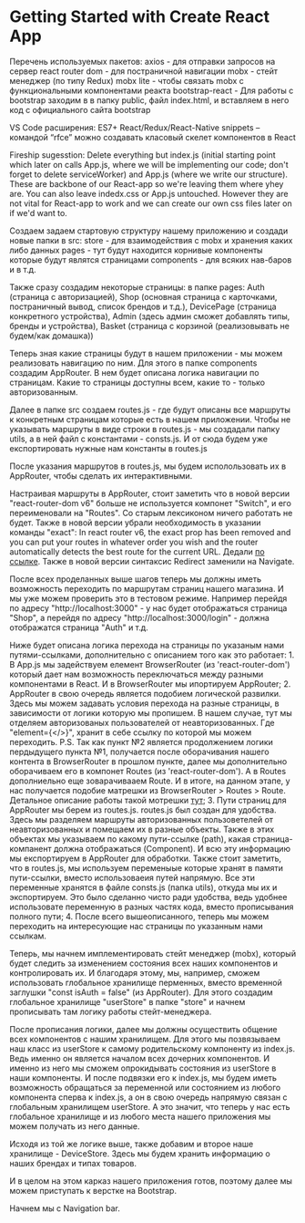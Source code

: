 # Getting Started with Create React App

Перечень используемых пакетов:
    axios - для отправки запросов на сервер
    react router dom - для постраничной навигации
    mobx - стейт менеджер (по типу Redux)
    mobx lite - чтобы связать mobx с функциональными компонентами реакта
    bootstrap-react - Для работы с bootstrap заходим в в папку public, файл index.html, и вставляем в него код с официального сайта bootstrap

VS Code расширения:
    ES7+ React/Redux/React-Native snippets – командой “rfce” можно создавать класовый скелет компонентов в React

Fireship sugesstion: Delete everything but index.js (initial starting point which later on calls App.js, where we will be implementing our code; don't forget to delete serviceWorker) and App.js (where we write our structure). These are backbone of our React-app so we're leaving them where yhey are. You can also leave indedx.css or App.js untouched. However they are not vital for React-app to work and we can create our own css files later on if we'd want to.

Cоздаем задаем стартовую структуру нашему приложению и создади новые папки в src:
    store - для взаимодействия с mobx и хранения каких либо данных
    pages - тут будут находится корнивые компоненты которые будут являтся страницами
    components - для всяких нав-баров и в т.д.

Также сразу создадим некоторые страницы:
    в папке pages: Auth (страница с авторизацией), Shop (основная страница с карточками, постраничный вывод, список брендов и т.д.), DevicePage (страница конкретного устройства), Admin (здесь админ сможет добавлять типы, бренды и устройства), Basket (страница с корзиной (реализовывать не будем/как домашка))

Теперь зная какие страницы будут в нашем приложении - мы можем реализовать навигацию по ним. Для этого в папке components создадим AppRouter. В нем будет описана логика навигации по страницам. Какие то страницы доступны всем, какие то - только авторизованным.

Далее в папке src создаем routes.js - где будут описаны все маршруты к конкретным страницам которые есть в нашем приложении. Чтобы не указывать маршруты в виде строки в routes.js - мы создадали папку utils, а в ней файл с константами - consts.js. И от сюда будем уже експортировать нужные нам константы в routes.js

После указания маршрутов в routes.js, мы будем исполользовать их в AppRouter, чтобы сделать их интерактивными.

Настраивая маршруты в AppRouter, стоит заметить что в новой версии "react-router-dom v6" больше не используется компонет "Switch", и его переименовали на "Routes". Со старым лексиконом ничего работать не будет. Также в новой версии убрали необходимость в указании команды "exact": In react router v6, the exact prop has been removed and you can put your routes in whatever order you wish and the router automatically detects the best route for the current URL. Дедали [по ссылке](https://bobbyhadz.com/blog/react-export-switch-imported-as-switch-not-found). Также в новой версии синтаксис Redirect заменили на Navigate.

После всех проделанных выше шагов теперь мы должны иметь возможность переходить по маршрутам страниц нашего магазина. И мы уже можем проверить это в тестовом режиме. Например перейдя по адресу "http://localhost:3000" - у нас будет отображаться страница "Shop", а перейдя по адресу "http://localhost:3000/login" - должна отображатся страница "Auth" и т.д.

Ниже будет описана логика перехода на страницы по указаным нами путями-ссылками, дополнительно с описанием того как это работает:
    1. В App.js мы задействуем елемент BrowserRouter (из 'react-router-dom') который дает нам возможность переключаться между разными компонентами в React. И в BrowserRouter мы ипортируем AppRouter;
    2. AppRouter в свою очередь является подобием логической развилки. Здесь мы можем задавать условия перехода на разные страницы, в зависимости от логики которую мы пропишем. В нашем случае, тут мы отделяем авторизованых пользователей от неавторизованных. Где "element={</>}", хранит в себе ссылку по которой мы можем переходить. P.S. Так как пункт №2 является продолжением логики пердыдущего пункта №1, получается после оборачивания нашего контента в BrowserRouter в прошлом пункте, далее мы дополнительно оборачиваем его в компонет Routes (из 'react-router-dom'). А в Routes дополниельно еще зоварачивааем Route. И в итоге, на данном этапе, у нас получается подобие матрешки из BrowserRouter > Routes > Route. Детальное описание работы такой мотрешки [тут](https://www.w3schools.com/react/react_router.asp);
    3. Пути страниц для AppRouter мы берем из routes.js. routes.js был создан для удобства. Здесь мы разделяем маршруты авторизованных пользоветелей от неавторизованных и помещаем их в разные объекты. Также в этих объектах мы указываем по какому пути-ссылке (path), какая страница-компанент должна отображаться (Component). И всю эту информацию мы експортируем в AppRouter для обработки. Также стоит заметить, что в routes.js, мы используем переменыые которые хранят в памяти пути-ссылки, вместо использоваеия путей напрямую. Все эти переменные хранятся в файле consts.js (папка utils), откуда мы их и экспортируем. Это было сделанно чисто ради удобства, ведь удобнее использовате переменную в разных частях кода, вместо прописывания полного пути;
    4. После всего вышеописанного, теперь мы можем переходить на интересующие нас страницы по указанным нами ссылкам.

Теперь, мы начнем имплементировать стейт менеджер (mobx), который будет следить за изменением состояния всех наших компонентов и контролировать их. И благодаря этому, мы, например, сможем использовать глобальное хранилище перменных, вместо временной заглушки "const isAuth = false" (из AppRouter). Для этого создадим глобальное хранилище "userStore" в папке "store" и начнем прописывать там логику работы стейт-менеджера.

После прописания логики, далее мы должны осуществить общение всех компонентов с нашим хранилищем. Для этого мы позвязываем наш класс из userStore к самому родительскому компоненту из index.js. Ведь именно он является началом всех дочерних компонентов. И именно из него мы сможем опрокидывать состояния из userStore в наши компоненты. И после подвязки его к index.js, мы будем иметь возможность обращаться за переменной или состоянием из любого компонента сперва к index.js, а он в свою очередь напрямую связан с глобальным хранилищем userStore. А это значит, что теперь у нас есть глобальное хранилище и из любого места нашего приложения мы можем получать из него данные.

Исходя из той же логике выше, также добавим и второе наше хранилище - DeviceStore. Здесь мы будем хранить информацию о наших брендах и типах товаров.

И в целом на этом карказ нашего приложения готов, поэтому далее мы можем приступать к верстке на Bootstrap.

Начнем мы с Navigation bar. 